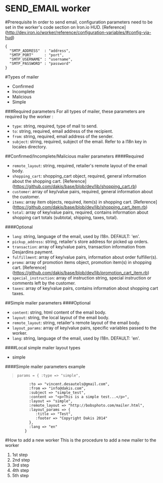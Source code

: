 SEND_EMAIL worker
======
#Prerequisite
In order to send email, configuration parameters need to be set in the worker's code section on Iron.io HUD. [Reference] (http://dev.iron.io/worker/reference/configuration-variables/#config-via-hud)
>  
```
{
  "SMTP_ADDRESS"  : "address",
  "SMTP_PORT"     : "port",
  "SMTP_USERNAME" : "username",
  "SMTP_PASSWORD" : "password"
}
```

#Types of mailer
*  Confirmed
*  Incomplete
*  Malicious
*  Simple

###Required parameters
For all types of mailer, these parameters are required by the worker :
* `type`: string, required, type of mail to send.
* `to`: string, required, email address of the recipient.
* `from`: string, required, email address of the sender.
* `subject`: string, required, subject of the email. Refer to a I18n key in locales directory.

##Confirmed/Incomplete/Malicious mailer parameters
####Required
* `remote_layout`: string, required, retailer's remote layout of the email body.
* `shopping_cart`: shopping_cart object, required, general information about the shopping cart. [Reference] (https://github.com/dakis/base/blob/dev/lib/shopping_cart.rb)
* `customer`: array of key/value pairs, required, general information about the customer.
* `items`: array item objects, required, item(s) in shopping cart. [Reference] (https://github.com/dakis/base/blob/dev/lib/shopping_cart_item.rb)
* `total`: array of key/value pairs, required, contains information about shopping cart totals (subtotal, shipping, taxes, total).

####Optional
* `lang`: string, language of the email, used by I18n. DEFAULT: 'en'.
* `pickup_address`: string, retailer's store address for picked up orders.
* `transaction`: array of key/value pairs, transaction information from Desjardins payment.
* `fulfillment`: array of key/value pairs, information about order fulfiller(s).
* `promo`: array of promotion items object, promotion item(s) in shopping cart. [Reference] (https://github.com/dakis/base/blob/dev/lib/promotion_cart_item.rb)
* `special_instruction`: array of instruction string, special instruction or comments left by the customer.
* `taxes`: array of key/value pairs, contains information about shopping cart taxes.

##Simple mailer parameters
####Optional
* `content`: string, html content of the email body.
* `layout`: string, the local layout of the email body.
* `remote_layout`: string, retailer's remote layout of the email body.
* `layout_params`: array of key/value pairs, specific variables passed to the worker.
* `lang`: string, language of the email, used by I18n. DEFAULT: 'en'.

####Local simple mailer layout types
* simple

####Simple mailer parameters example
>     params = { :type => "simple",
               :to => "vincent.desautels@gmail.com",
               :from => "info@dakis.com",
               :subject => "simple_test",
               :content => "<p>This is a simple test...</p>",
               :layout => "simple",
               :remote_layout => "http://bobsphoto.com/mailer.html",
               :layout_params => {
                  :title => "Test",
                  :footer => "Copyright Dakis 2014"
               },
               :lang => "en"
             }

#How to add a new worker
This is the procedure to add a new mailer to the worker

1. 1st step
2. 2nd step
3. 3rd step
4. 4th step
5. 5th step
